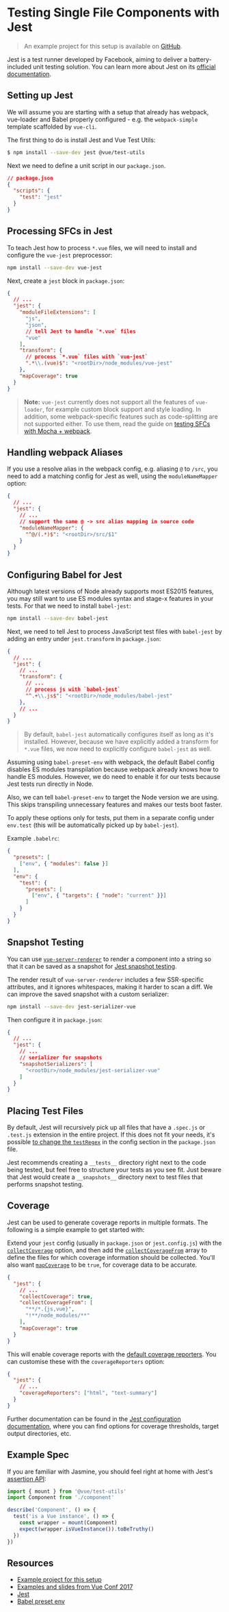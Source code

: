 # Testing Single File Components with Jest

> An example project for this setup is available on [GitHub](https://github.com/vuejs/vue-test-utils-jest-example).

Jest is a test runner developed by Facebook, aiming to deliver a battery-included unit testing solution. You can learn more about Jest on its [official documentation](https://facebook.github.io/jest/).

## Setting up Jest

We will assume you are starting with a setup that already has webpack, vue-loader and Babel properly configured - e.g. the `webpack-simple` template scaffolded by `vue-cli`.

The first thing to do is install Jest and Vue Test Utils:

```bash
$ npm install --save-dev jest @vue/test-utils
```

Next we need to define a unit script in our `package.json`.

```json
// package.json
{
  "scripts": {
    "test": "jest"
  }
}
```

## Processing SFCs in Jest

To teach Jest how to process `*.vue` files, we will need to install and configure the `vue-jest` preprocessor:

``` bash
npm install --save-dev vue-jest
```

Next, create a `jest` block in `package.json`:

``` json
{
  // ...
  "jest": {
    "moduleFileExtensions": [
      "js",
      "json",
      // tell Jest to handle `*.vue` files
      "vue"
    ],
    "transform": {
      // process `*.vue` files with `vue-jest`
      ".*\\.(vue)$": "<rootDir>/node_modules/vue-jest"
    },
    "mapCoverage": true
  }
}
```

> **Note:** `vue-jest` currently does not support all the features of `vue-loader`, for example custom block support and style loading. In addition, some webpack-specific features such as code-splitting are not supported either. To use them, read the guide on [testing SFCs with Mocha + webpack](./testing-SFCs-with-mocha-webpack.md).

## Handling webpack Aliases

If you use a resolve alias in the webpack config, e.g. aliasing `@` to `/src`, you need to add a matching config for Jest as well, using the `moduleNameMapper` option:

``` json
{
  // ...
  "jest": {
    // ...
    // support the same @ -> src alias mapping in source code
    "moduleNameMapper": {
      "^@/(.*)$": "<rootDir>/src/$1"
    }
  }
}
```

## Configuring Babel for Jest

<!-- todo ES modules has been supported in latest versions of Node -->
Although latest versions of Node already supports most ES2015 features, you may still want to use ES modules syntax and stage-x features in your tests. For that we need to install `babel-jest`:

``` bash
npm install --save-dev babel-jest
```

Next, we need to tell Jest to process JavaScript test files with `babel-jest` by adding an entry under `jest.transform` in `package.json`:

``` json
{
  // ...
  "jest": {
    // ...
    "transform": {
      // ...
      // process js with `babel-jest`
      "^.+\\.js$": "<rootDir>/node_modules/babel-jest"
    },
    // ...
  }
}
```

> By default, `babel-jest` automatically configures itself as long as it's installed. However, because we have explicitly added a transform for `*.vue` files, we now need to explicitly configure `babel-jest` as well.

Assuming using `babel-preset-env` with webpack, the default Babel config disables ES modules transpilation because webpack already knows how to handle ES modules. However, we do need to enable it for our tests because Jest tests run directly in Node.

Also, we can tell `babel-preset-env` to target the Node version we are using. This skips transpiling unnecessary features and makes our tests boot faster.

To apply these options only for tests, put them in a separate config under `env.test` (this will be automatically picked up by `babel-jest`).

Example `.babelrc`:

``` json
{
  "presets": [
    ["env", { "modules": false }]
  ],
  "env": {
    "test": {
      "presets": [
        ["env", { "targets": { "node": "current" }}]
      ]
    }
  }
}
```

## Snapshot Testing

You can use [`vue-server-renderer`](https://github.com/vuejs/vue/tree/dev/packages/vue-server-renderer) to render a component into a string so that it can be saved as a snapshot for [Jest snapshot testing](https://facebook.github.io/jest/docs/en/snapshot-testing.html).

The render result of `vue-server-renderer` includes a few SSR-specific attributes, and it ignores whitespaces, making it harder to scan a diff. We can improve the saved snapshot with a custom serializer:

``` bash
npm install --save-dev jest-serializer-vue
```

Then configure it in `package.json`:

``` json
{
  // ...
  "jest": {
    // ...
    // serializer for snapshots
    "snapshotSerializers": [
      "<rootDir>/node_modules/jest-serializer-vue"
    ]
  }
}
```

## Placing Test Files

By default, Jest will recursively pick up all files that have a `.spec.js` or `.test.js` extension in the entire project. If this does not fit your needs, it's possible [to change the `testRegex`](https://facebook.github.io/jest/docs/en/configuration.html#testregex-string) in the config section in the `package.json` file.

Jest recommends creating a `__tests__` directory right next to the code being tested, but feel free to structure your tests as you see fit. Just beware that Jest would create a `__snapshots__` directory next to test files that performs snapshot testing.

## Coverage

Jest can be used to generate coverage reports in multiple formats. The following is a simple example to get started with:

Extend your `jest` config (usually in `package.json` or `jest.config.js`) with the [`collectCoverage`](https://facebook.github.io/jest/docs/en/configuration.html#collectcoverage-boolean) option, and then add the [`collectCoverageFrom`](https://facebook.github.io/jest/docs/en/configuration.html#collectcoveragefrom-array) array to define the files for which coverage information should be collected. You'll also want [`mapCoverage`](https://facebook.github.io/jest/docs/en/configuration.html#mapcoverage-boolean) to be `true`, for coverage data to be accurate.

```json
{
  "jest": {
    // ...
    "collectCoverage": true,
    "collectCoverageFrom": [
      "**/*.{js,vue}",
      "!**/node_modules/**"
    ],
    "mapCoverage": true
  }
}
```

This will enable coverage reports with the [default coverage reporters](https://facebook.github.io/jest/docs/en/configuration.html#coveragereporters-array-string). You can customise these with the `coverageReporters` option:

```json
{
  "jest": {
    // ...
    "coverageReporters": ["html", "text-summary"]
  }
}
```

Further documentation can be found in the [Jest configuration documentation](https://facebook.github.io/jest/docs/en/configuration.html#collectcoverage-boolean), where you can find options for coverage thresholds, target output directories, etc.

## Example Spec

If you are familiar with Jasmine, you should feel right at home with Jest's [assertion API](https://facebook.github.io/jest/docs/en/expect.html#content):

```js
import { mount } from '@vue/test-utils'
import Component from './component'

describe('Component', () => {
  test('is a Vue instance', () => {
    const wrapper = mount(Component)
    expect(wrapper.isVueInstance()).toBeTruthy()
  })
})
```

## Resources

- [Example project for this setup](https://github.com/vuejs/vue-test-utils-jest-example)
- [Examples and slides from Vue Conf 2017](https://github.com/codebryo/vue-testing-with-jest-conf17)
- [Jest](https://facebook.github.io/jest/)
- [Babel preset env](https://github.com/babel/babel-preset-env)

